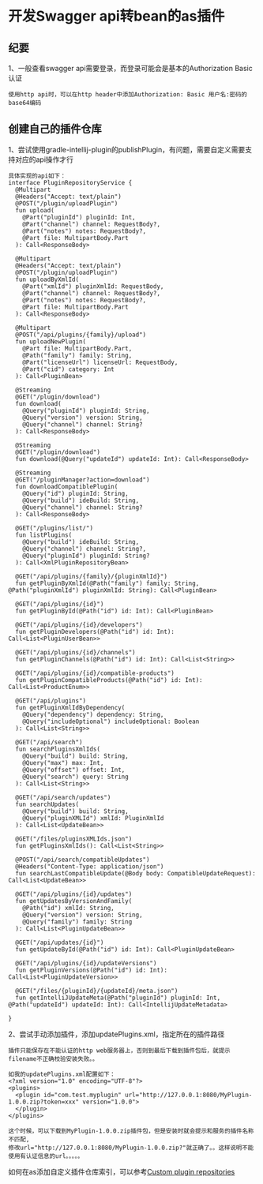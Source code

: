 # 开发Swagger api转bean的as插件

## 纪要

1、一般查看swagger api需要登录，而登录可能会是基本的Authorization Basic认证

    使用http api时，可以在http header中添加Authorization: Basic 用户名:密码的base64编码
    
    
    
## 创建自己的插件仓库

1、尝试使用gradle-intellij-plugin的publishPlugin，有问题，需要自定义需要支持对应的api操作才行

    具体实现的api如下：
    interface PluginRepositoryService {
      @Multipart
      @Headers("Accept: text/plain")
      @POST("/plugin/uploadPlugin")
      fun upload(
        @Part("pluginId") pluginId: Int,
        @Part("channel") channel: RequestBody?,
        @Part("notes") notes: RequestBody?,
        @Part file: MultipartBody.Part
      ): Call<ResponseBody>
    
      @Multipart
      @Headers("Accept: text/plain")
      @POST("/plugin/uploadPlugin")
      fun uploadByXmlId(
        @Part("xmlId") pluginXmlId: RequestBody,
        @Part("channel") channel: RequestBody?,
        @Part("notes") notes: RequestBody?,
        @Part file: MultipartBody.Part
      ): Call<ResponseBody>
    
      @Multipart
      @POST("/api/plugins/{family}/upload")
      fun uploadNewPlugin(
        @Part file: MultipartBody.Part,
        @Path("family") family: String,
        @Part("licenseUrl") licenseUrl: RequestBody,
        @Part("cid") category: Int
      ): Call<PluginBean>
    
      @Streaming
      @GET("/plugin/download")
      fun download(
        @Query("pluginId") pluginId: String,
        @Query("version") version: String,
        @Query("channel") channel: String?
      ): Call<ResponseBody>
    
      @Streaming
      @GET("/plugin/download")
      fun download(@Query("updateId") updateId: Int): Call<ResponseBody>
    
      @Streaming
      @GET("/pluginManager?action=download")
      fun downloadCompatiblePlugin(
        @Query("id") pluginId: String,
        @Query("build") ideBuild: String,
        @Query("channel") channel: String?
      ): Call<ResponseBody>
    
      @GET("/plugins/list/")
      fun listPlugins(
        @Query("build") ideBuild: String,
        @Query("channel") channel: String?,
        @Query("pluginId") pluginId: String?
      ): Call<XmlPluginRepositoryBean>
    
      @GET("/api/plugins/{family}/{pluginXmlId}")
      fun getPluginByXmlId(@Path("family") family: String, @Path("pluginXmlId") pluginXmlId: String): Call<PluginBean>
    
      @GET("/api/plugins/{id}")
      fun getPluginById(@Path("id") id: Int): Call<PluginBean>
    
      @GET("/api/plugins/{id}/developers")
      fun getPluginDevelopers(@Path("id") id: Int): Call<List<PluginUserBean>>
    
      @GET("/api/plugins/{id}/channels")
      fun getPluginChannels(@Path("id") id: Int): Call<List<String>>
    
      @GET("/api/plugins/{id}/compatible-products")
      fun getPluginCompatibleProducts(@Path("id") id: Int): Call<List<ProductEnum>>
    
      @GET("/api/plugins")
      fun getPluginXmlIdByDependency(
        @Query("dependency") dependency: String,
        @Query("includeOptional") includeOptional: Boolean
      ): Call<List<String>>
    
      @GET("/api/search")
      fun searchPluginsXmlIds(
        @Query("build") build: String,
        @Query("max") max: Int,
        @Query("offset") offset: Int,
        @Query("search") query: String
      ): Call<List<String>>
    
      @GET("/api/search/updates")
      fun searchUpdates(
        @Query("build") build: String,
        @Query("pluginXMLId") xmlId: PluginXmlId
      ): Call<List<UpdateBean>>
    
      @GET("/files/pluginsXMLIds.json")
      fun getPluginsXmlIds(): Call<List<String>>
    
      @POST("/api/search/compatibleUpdates")
      @Headers("Content-Type: application/json")
      fun searchLastCompatibleUpdate(@Body body: CompatibleUpdateRequest): Call<List<UpdateBean>>
    
      @GET("/api/plugins/{id}/updates")
      fun getUpdatesByVersionAndFamily(
        @Path("id") xmlId: String,
        @Query("version") version: String,
        @Query("family") family: String
      ): Call<List<PluginUpdateBean>>
    
      @GET("/api/updates/{id}")
      fun getUpdateById(@Path("id") id: Int): Call<PluginUpdateBean>
    
      @GET("/api/plugins/{id}/updateVersions")
      fun getPluginVersions(@Path("id") id: Int): Call<List<PluginUpdateVersion>>
    
      @GET("/files/{pluginId}/{updateId}/meta.json")
      fun getIntelliJUpdateMeta(@Path("pluginId") pluginId: Int, @Path("updateId") updateId: Int): Call<IntellijUpdateMetadata>
    
    }
    
2、尝试手动添加插件，添加updatePlugins.xml，指定所在的插件路径

    插件只能保存在不能认证的http web服务器上，否则到最后下载到插件包后，就提示filename不正确校验安装失败。。
    
    如我的updatePlugins.xml配置如下：
    <?xml version="1.0" encoding="UTF-8"?>
    <plugins>
      <plugin id="com.test.myplugin" url="http://127.0.0.1:8080/MyPlugin-1.0.0.zip?token=xxx" version="1.0.0">
      </plugin>
    </plugins>
    
    这个时候，可以下载到MyPlugin-1.0.0.zip插件包，但是安装时就会提示和服务的插件名称不匹配,
    修改url="http://127.0.0.1:8080/MyPlugin-1.0.0.zip?"就正确了。。这样说明不能使用有认证信息的url。。。。。
    
如何在as添加自定义插件仓库索引，可以参考[Custom plugin repositories](https://www.jetbrains.com/help/idea/managing-plugins.html#repos)   
